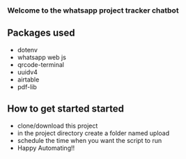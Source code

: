 ### Welcome to the whatsapp project tracker chatbot

## Packages used 
- dotenv
- whatsapp web js
- qrcode-terminal
- uuidv4
- airtable
- pdf-lib

## How to get started started
- clone/download this project
- in the project directory create a folder named upload
- schedule the time when you want the script to run
- Happy Automating!!  